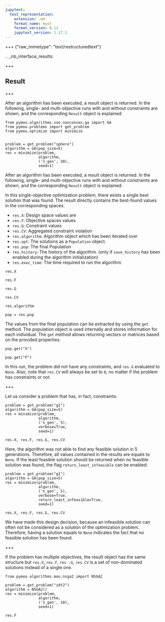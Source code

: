 ```yaml
---
jupytext:
  text_representation:
    extension: .md
    format_name: myst
    format_version: 0.13
    jupytext_version: 1.17.1
---
```


+++ {"raw_mimetype": "text/restructuredtext"}

.. _nb_interface_results:

+++

## Result

+++

After an algorithm has been executed, a result object is returned. In the following, single- and multi-objective runs with and without constraints are shown, and the corresponding `Result` object is explained:

```{code-cell} ipython3
from pymoo.algorithms.soo.nonconvex.ga import GA
from pymoo.problems import get_problem
from pymoo.optimize import minimize


problem = get_problem("sphere")
algorithm = GA(pop_size=5)
res = minimize(problem,
               algorithm,
               ('n_gen', 30),
               seed=1)
```

After an algorithm has been executed, a result object is returned. In the following, single- and multi-objective runs with and without constraints are shown, and the corresponding `Result` object is explained:

In this single-objective optimization problem, there exists a single best solution that was found. 
The result directly contains the best-found values in the corresponding spaces. 

- `res.X`: Design space values are 
- `res.F`: Objective spaces values
- `res.G`: Constraint values
- `res.CV`: Aggregated constraint violation
- `res.algorithm`: Algorithm object which has been iterated over
- `res.opt`: The solutions as a `Population` object.
- `res.pop`: The final Population
- `res.history`: The history of the algorithm. (only if `save_history` has been enabled during the algorithm initialization)
- `res.exec_time`: The time required to run the algorithm

```{code-cell} ipython3
res.X
```

```{code-cell} ipython3
res.F
```

```{code-cell} ipython3
res.G
```

```{code-cell} ipython3
res.CV
```

```{code-cell} ipython3
res.algorithm
```

```{code-cell} ipython3
pop = res.pop
```

The values from the final population can be extracted by using the `get` method. The population object is used internally and stores information for each individual. The `get` method allows returning vectors or matrices based on the provided properties.

```{code-cell} ipython3
pop.get("X")
```

```{code-cell} ipython3
pop.get("F")
```

In this run, the problem did not have any constraints, and `res.G` evaluated to `None`.
Also, note that `res.CV` will always be set to `0`, no matter if the problem has constraints or not.

+++

Let us consider a problem that has, in fact, constraints:

```{code-cell} ipython3
problem = get_problem("g1")
algorithm = GA(pop_size=5)
res = minimize(problem,
               algorithm,
               ('n_gen', 5),
               verbose=True,
               seed=1)
```

```{code-cell} ipython3
res.X, res.F, res.G, res.CV
```

Here, the algorithm was not able to find any feasible solution in 5 generations. Therefore, all values contained in the results are equals to `None`. If the least feasible solution should be returned when no feasible solution was found, the flag `return_least_infeasible` can be enabled:

```{code-cell} ipython3
problem = get_problem("g1")
algorithm = GA(pop_size=5)
res = minimize(problem,
               algorithm,
               ('n_gen', 5),
               verbose=True,
               return_least_infeasible=True,
               seed=1)
```

```{code-cell} ipython3
res.X, res.F, res.G, res.CV
```

We have made this design decision, because an infeasible solution can often not be considered as a solution
of the optimization problem. Therefore, having a solution equals to `None` indicates the fact that no feasible solution has been found.

+++

If the problem has multiple objectives, the result object has the same structure but `res.X`, `res.F`, `res .G`, `res.CV` is a set 
of non-dominated solutions instead of a single one.

```{code-cell} ipython3
from pymoo.algorithms.moo.nsga2 import NSGA2

problem = get_problem("zdt2")
algorithm = NSGA2()
res = minimize(problem,
               algorithm,
               ('n_gen', 10),
               seed=1)
```

```{code-cell} ipython3
res.F
```
